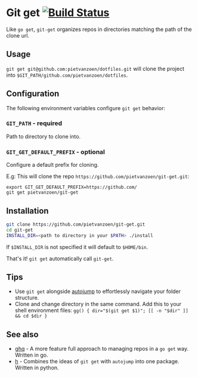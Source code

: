 # Git get [![Build Status](https://travis-ci.com/pietvanzoen/git-get.svg?branch=master)](https://travis-ci.com/pietvanzoen/git-get)

Like `go get`, `git-get` organizes repos in directories matching the path of the clone url.

## Usage

`git get git@github.com:pietvanzoen/dotfiles.git` will clone the project into `$GIT_PATH/github.com/pietvanzoen/dotfiles`.

## Configuration

The following environment variables configure `git get` behavior:

### `GIT_PATH` - required

Path to directory to clone into.

### `GIT_GET_DEFAULT_PREFIX` - optional

Configure a default prefix for cloning.

E.g: This will clone the repo `https://github.com/pietvanzoen/git-get.git`:

```shell
export GIT_GET_DEFAULT_PREFIX=https://github.com/
git get pietvanzoen/git-get
```

## Installation

```bash
git clone https://github.com/pietvanzoen/git-get.git
cd git-get
INSTALL_DIR=<path to directory in your $PATH> ./install
```

If `$INSTALL_DIR` is not specified it will default to `$HOME/bin`.

That's it! `git get` automatically call `git-get`.

## Tips

* Use `git get` alongside [autojump](https://github.com/wting/autojump) to effortlessly navigate your folder structure.
* Clone and change directory in the same command. Add this to your shell environment files: `gg() { dir="$(git get $1)"; [[ -n "$dir" ]] && cd $dir }`

## See also

* [ghq](https://github.com/motemen/ghq) - A more feature full approach to managing repos in a `go get` way. Written in go.
* [h](https://github.com/zimbatm/h) - Combines the ideas of `git get` with `autojump` into one package. Written in python.
